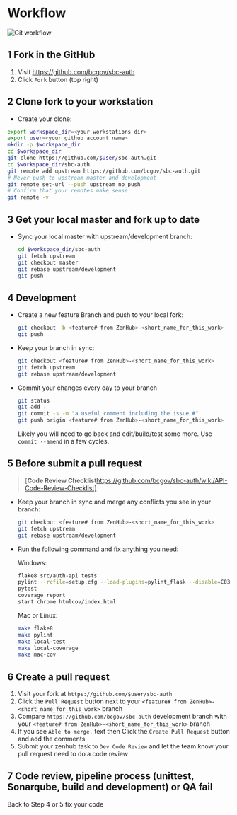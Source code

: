 # Workflow

![Git workflow](img/namex-gitflow.png)

## 1 Fork in the GitHub

1. Visit https://github.com/bcgov/sbc-auth
2. Click `Fork` button (top right)

## 2 Clone fork to your workstation

- Create your clone:

```sh
export workspace_dir=<your workstations dir>
export user=<your github account name>
mkdir -p $workspace_dir
cd $workspace_dir
git clone https://github.com/$user/sbc-auth.git
cd $workspace_dir/sbc-auth
git remote add upstream https://github.com/bcgov/sbc-auth.git
# Never push to upstream master and development
git remote set-url --push upstream no_push
# Confirm that your remotes make sense:
git remote -v
```

## 3 Get your local master and fork up to date

- Sync your local master with upstream/development branch:

  ```sh
  cd $workspace_dir/sbc-auth
  git fetch upstream
  git checkout master
  git rebase upstream/development
  git push
  ```

## 4 Development

- Create a new feature Branch and push to your local fork:

  ```sh
  git checkout -b <feature# from ZenHub>-<short_name_for_this_work>
  git push
  ```

- Keep your branch in sync:

  ```sh
  git checkout <feature# from ZenHub>-<short_name_for_this_work>
  git fetch upstream
  git rebase upstream/development
  ```

- Commit your changes every day to your branch

  ```sh
  git status
  git add .
  git commit -s -m "a useful comment including the issue #"
  git push origin <feature# from ZenHub>-<short_name_for_this_work>
  ```

  Likely you will need to go back and edit/build/test some more.
  Use `commit --amend` in a few cycles.

## 5 Before submit a pull request

> [**Code Review Checklist**<https://github.com/bcgov/sbc-auth/wiki/API-Code-Review-Checklist]>

- Keep your branch in sync and merge any conflicts you see in your branch:

  ```sh
  git checkout <feature# from ZenHub>-<short_name_for_this_work>
  git fetch upstream
  git rebase upstream/development
  ```

- Run the following command and fix anything you need:

  Windows:

  ```sh
  flake8 src/auth-api tests
  pylint --rcfile=setup.cfg --load-plugins=pylint_flask --disable=C0301,W0511 src/auth_api
  pytest
  coverage report
  start chrome htmlcov/index.html
  ```

  Mac or Linux:

  ```sh
  make flake8
  make pylint
  make local-test
  make local-coverage
  make mac-cov
  ```

## 6 Create a pull request

1. Visit your fork at `https://github.com/$user/sbc-auth`
2. Click the `Pull Request` button next to your `<feature# from ZenHub>-<short_name_for_this_work>` branch
3. Compare `https://github.com/bcgov/sbc-auth` development branch with your `<feature# from ZenHub>-<short_name_for_this_work>` branch
4. If you see `Able to merge.` text then Click the `Create Pull Request` button and add the comments
5. Submit your zenhub task to `Dev Code Review` and let the team know your pull request need to do a code review

## 7 Code review, pipeline process (unittest, Sonarqube, build and development) or QA fail

Back to Step 4 or 5 fix your code
